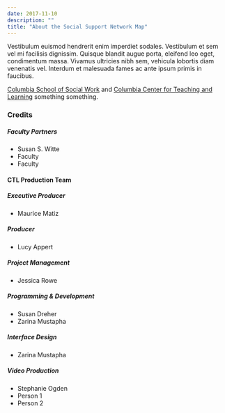 ```yaml
---
date: 2017-11-10
description: ""
title: "About the Social Support Network Map"
---
```

Vestibulum euismod hendrerit enim imperdiet sodales. Vestibulum et sem vel mi facilisis dignissim. Quisque blandit augue porta, eleifend leo eget, condimentum massa. Vivamus ultricies nibh sem, vehicula lobortis diam venenatis vel. Interdum et malesuada fames ac ante ipsum primis in faucibus.

[Columbia School of Social Work](https://socialwork.columbia.edu) and [Columbia Center for Teaching and Learning](https://ctl.columbia.edu) something something.


### Credits

##### Faculty Partners
* Susan S. Witte
* Faculty
* Faculty

 
#### CTL Production Team

##### Executive Producer
* Maurice Matiz

##### Producer
* Lucy Appert

##### Project Management
* Jessica Rowe

##### Programming &amp; Development
* Susan Dreher
* Zarina Mustapha

##### Interface Design
* Zarina Mustapha

##### Video Production
* Stephanie Ogden
* Person 1
* Person 2
